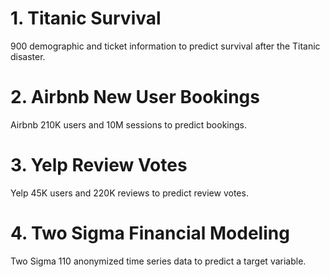 # 1. Titanic Survival
900 demographic and ticket information to predict survival after the Titanic disaster.

# 2. Airbnb New User Bookings
Airbnb 210K users and 10M sessions to predict bookings. 

# 3. Yelp Review Votes
Yelp 45K users and 220K reviews to predict review votes.

# 4. Two Sigma Financial Modeling
Two Sigma 110 anonymized time series data to predict a target variable.
